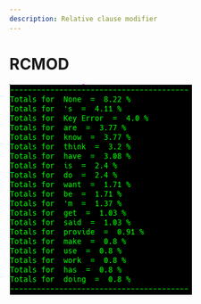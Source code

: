 ```yaml
---
description: Relative clause modifier
---
```


# RCMOD

![Google Congressional Hearing RCMOD sorted by percent \(top 20\)](../../.gitbook/assets/2019-01-04-154723_327x378_scrot.png)

